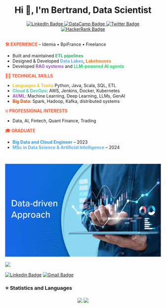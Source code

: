 
<div id="badges" align="center">
  <h1 >Hi 👋, I'm Bertrand, Data Scientist</h1>
  <a href="https://www.linkedin.com/in/tounwendsida-bertrand-kafando/">
    <img src="https://img.shields.io/badge/LinkedIn-blue?style=for-the-badge&logo=linkedin&logoColor=white" alt="LinkedIn Badge"/>
  </a>
  <a href="https://www.datacamp.com/portfolio/bertodev">
    <img src=https://img.shields.io/badge/DATACAMP-%23000000.svg?style=for-the-badge&logo=datacamp&logoColor=#FF7139 alt="DataCamp Badge"/>
  </a>
  <a href="https://twitter.com/Kafbertrand">
    <img src="https://img.shields.io/badge/Twitter-blue?style=for-the-badge&logo=twitter&logoColor=white" alt="Twitter Badge"/>
  </a>
  <a>
    <a href="https://www.hackerrank.com/profile/bertrandkafando1">
    <img src="https://img.shields.io/badge/-Hackerrank-2EC866?logo=HackerRank&logoColor=white" alt="HackerRank Badge"/>
  </a>
</div>
 </br>

<p><strong style="color:#FF5733;">🛠️ EXPERIENCE</strong> – Idemia • BpiFrance • Freelance</p>
<ul>
  <li>Built and maintained <strong style="color:#28B463;">ETL pipelines</strong></li>
  <li>Designed & Developed <strong style="color:#5DADE2;">Data Lakes</strong>, <strong style="color:#E67E22;">Lakehouses</strong></li>
  <li>Developed <strong style="color:#9B59B6;">RAG systems</strong> and <strong style="color:#2ECC71;">LLM-powered AI agents</strong></li>
</ul>

<p><strong style="color:#FF5733;">🔧🧠 TECHNICAL SKILLS</strong></p>
<ul>
  <li><strong style="color:#F1C40F;">Languages & Tools</strong>: Python, Java, Scala, SQL, ETL</li>
  <li><strong style="color:#48C9B0;">Cloud & DevOps</strong>: AWS, Jenkins, Docker, Kubernetes</li>
  <li><strong style="color:#9B59B6;">AI/ML</strong>: Machine Learning, Deep Learning, LLMs, GenAI</li>
  <li><strong style="color:#D35400;">Big Data</strong>: Spark, Hadoop, Kafka, distributed systems</li>
</ul>

<p><strong style="color:#FF5733;">💡 PROFESSIONAL INTERESTS</strong></p>
<ul>
  <li>Data, AI, Fintech, Quant Finance, Trading</li>
</ul>

<p><strong style="color:#FF5733;">🎓 GRADUATE</strong></p>
<ul>
  <li><strong style="color:#3498DB;">Big Data and Cloud Engineer</strong> – 2023</li>
  <li><strong style="color:#5DADE2;">MSc in Data Science & Artificial Intelligence</strong> – 2024</li>
</ul>


</br>


    
  <p align="center"><img  src="DD2.jpg" width="600" height="300"/></p>

<p align="left"> <img src="https://komarev.com/ghpvc/?username=BertrandKafando&label=Profile%20views&color=0e75b6&style=flat" /> </p>
<div> 
  
  [![Linkedin Badge](https://img.shields.io/badge/-bertrandkafando-blue?style=flat-square&logo=Linkedin&logoColor=white&link=https://www.linkedin.com/in/tounwendsida-bertrand-kafando/)](https://www.linkedin.com/in/tounwendsida-bertrand-kafando-010776290/) [![Gmail Badge](https://img.shields.io/badge/-bertrandkafando07@gmail.com-c14438?style=flat-square&logo=Gmail&logoColor=white&link=mailto:bertrandkafando07@gmail.com)](mailto:bertrandkafando07@gmail.com) 

  


### ⭐ Statistics and Languages
   
<p align="center">
  <img height="150px" src="https://github-readme-stats.vercel.app/api/top-langs/?username=BertrandKafando&layout=compact" />
  <img height="150px" src="https://github-readme-streak-stats.herokuapp.com/?user=BertrandKafando&theme=tokyonight" />
</p>



